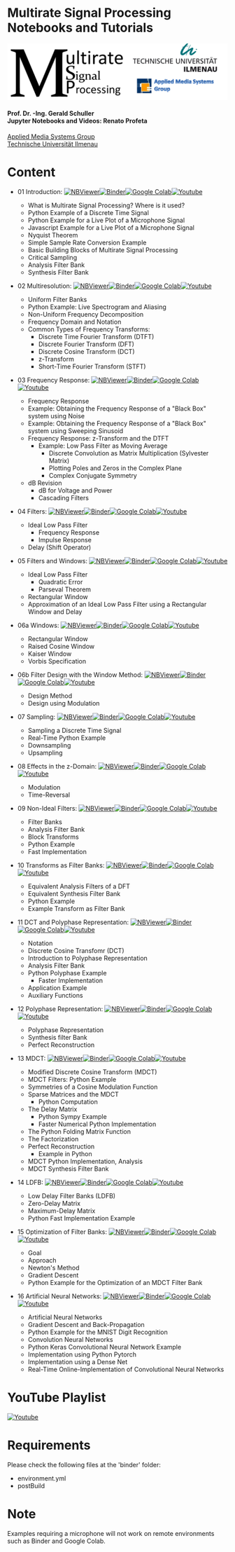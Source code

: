 # Multirate Signal Processing Notebooks and Tutorials
<p align="center">
    <img src="./images/msp_header.png">
</p>

#### Prof. Dr. -Ing. Gerald Schuller <br> Jupyter Notebooks and Videos: Renato Profeta
[Applied Media Systems Group](https://www.tu-ilmenau.de/en/applied-media-systems-group/) <br>
[Technische Universität Ilmenau](https://www.tu-ilmenau.de/)

# Content
- 01 Introduction: [![NBViewer](https://badgen.net/badge/Launch/on%20NBViewer/blue?icon=terminal)](https://nbviewer.jupyter.org/github/GuitarsAI/MRSP_Notebooks/blob/master/MSP_Intro.ipynb)[![Binder](https://mybinder.org/badge_logo.svg)](https://mybinder.org/v2/gh/GuitarsAI/MRSP_Notebooks/master?filepath=MSP_Intro.ipynb)[![Google Colab](https://badgen.net/badge/Launch/on%20Google%20Colab/black?icon=terminal)](https://colab.research.google.com/github/TUIlmenauAMS/MRSP_Tutorials/blob/master/MSP_Intro.ipynb)[![Youtube](https://badgen.net/badge/Launch/on%20YouTube/red?icon=terminal)](https://youtu.be/rkQN6WVi8ak)

  - What is Multirate Signal Processing? Where is it used?
  - Python Example of a Discrete Time Signal
  - Python Example for a Live Plot of a Microphone Signal
  - Javascript Example for a Live Plot of a Microphone Signal
  - Nyquist Theorem
  - Simple Sample Rate Conversion Example
  - Basic Building Blocks of Multirate Signal Processing
  - Critical Sampling
  - Analysis Filter Bank
  - Synthesis Filter Bank
  
- 02 Multiresolution: [![NBViewer](https://badgen.net/badge/Launch/on%20NBViewer/blue?icon=terminal)](https://nbviewer.jupyter.org/github/GuitarsAI/MRSP_Notebooks/blob/master/MSP_Multiresolution.ipynb)[![Binder](https://mybinder.org/badge_logo.svg)](https://mybinder.org/v2/gh/GuitarsAI/MRSP_Notebooks/master?filepath=MSP_Multiresolution.ipynb)[![Google Colab](https://badgen.net/badge/Launch/on%20Google%20Colab/black?icon=terminal)](https://colab.research.google.com/github/TUIlmenauAMS/MRSP_Tutorials/blob/master/MSP_Multiresolution.ipynb)[![Youtube](https://badgen.net/badge/Launch/on%20YouTube/red?icon=terminal)](https://youtu.be/O4m8fZHgl0c)

  - Uniform Filter Banks
  - Python Example: Live Spectrogram and Aliasing
  - Non-Uniform Frequency Decomposition
  - Frequency Domain and Notation
  - Common Types of Frequency Transforms:
    - Discrete Time Fourier Transform (DTFT)
    - Discrete Fourier Transform (DFT)
    - Discrete Cosine Transform (DCT)
    - z-Transform
    - Short-Time Fourier Transform (STFT)
    
- 03 Frequency Response: [![NBViewer](https://badgen.net/badge/Launch/on%20NBViewer/blue?icon=terminal)](https://nbviewer.jupyter.org/github/GuitarsAI/MRSP_Notebooks/blob/master/MSP_FrequencyResponse.ipynb)[![Binder](https://mybinder.org/badge_logo.svg)](https://mybinder.org/v2/gh/GuitarsAI/MRSP_Notebooks/master?filepath=MSP_FrequencyResponse.ipynb)[![Google Colab](https://badgen.net/badge/Launch/on%20Google%20Colab/black?icon=terminal)](https://colab.research.google.com/github/TUIlmenauAMS/MRSP_Tutorials/blob/master/MSP_FrequencyResponse.ipynb)[![Youtube](https://badgen.net/badge/Launch/on%20YouTube/red?icon=terminal)](https://youtu.be/7XWrH9IV-EA)

    - Frequency Response
    - Example: Obtaining the Frequency Response of a "Black Box" system using Noise
    - Example: Obtaining the Frequency Response of a "Black Box" system using Sweeping Sinusoid
    - Frequency Response: z-Transform and the DTFT
        - Example: Low Pass Filter as Moving Average
            - Discrete Convolution as Matrix Multiplication (Sylvester Matrix)
            - Plotting Poles and Zeros in the Complex Plane
            - Complex Conjugate Symmetry
    - dB Revision
        - dB for Voltage and Power
        - Cascading Filters
        
 - 04 Filters: [![NBViewer](https://badgen.net/badge/Launch/on%20NBViewer/blue?icon=terminal)](https://nbviewer.jupyter.org/github/GuitarsAI/MRSP_Notebooks/blob/master/MSP_Filters.ipynb)[![Binder](https://mybinder.org/badge_logo.svg)](https://mybinder.org/v2/gh/GuitarsAI/MRSP_Notebooks/master?filepath=MSP_Filters.ipynb)[![Google Colab](https://badgen.net/badge/Launch/on%20Google%20Colab/black?icon=terminal)](https://colab.research.google.com/github/TUIlmenauAMS/MRSP_Tutorials/blob/master/MSP_Filters.ipynb)[![Youtube](https://badgen.net/badge/Launch/on%20YouTube/red?icon=terminal)](https://youtu.be/BhyxN_INkNw)

    - Ideal Low Pass Filter
        - Frequency Response
        - Impulse Response
    - Delay (Shift Operator)
  
- 05 Filters and Windows: [![NBViewer](https://badgen.net/badge/Launch/on%20NBViewer/blue?icon=terminal)](https://nbviewer.jupyter.org/github/GuitarsAI/MRSP_Notebooks/blob/master/MRSP_FiltersAndWindows.ipynb)[![Binder](https://mybinder.org/badge_logo.svg)](https://mybinder.org/v2/gh/GuitarsAI/MRSP_Notebooks/master?filepath=MRSP_FiltersAndWindows.ipynb)[![Google Colab](https://badgen.net/badge/Launch/on%20Google%20Colab/black?icon=terminal)](https://colab.research.google.com/github/TUIlmenauAMS/MRSP_Tutorials/blob/master/MRSP_FiltersAndWindows.ipynb)[![Youtube](https://badgen.net/badge/Launch/on%20YouTube/red?icon=terminal)](https://youtu.be/CmwHW7PBNf8)

    - Ideal Low Pass Filter
        - Quadratic Error
        - Parseval Theorem
    - Rectangular Window
    - Approximation of an Ideal Low Pass Filter using a Rectangular Window and Delay
    
 - 06a Windows: [![NBViewer](https://badgen.net/badge/Launch/on%20NBViewer/blue?icon=terminal)](https://nbviewer.jupyter.org/github/GuitarsAI/MRSP_Notebooks/blob/master/MRSP_Windows.ipynb)[![Binder](https://mybinder.org/badge_logo.svg)](https://mybinder.org/v2/gh/GuitarsAI/MRSP_Notebooks/master?filepath=MRSP_Windows.ipynb)[![Google Colab](https://badgen.net/badge/Launch/on%20Google%20Colab/black?icon=terminal)](https://colab.research.google.com/github/TUIlmenauAMS/MRSP_Tutorials/blob/master/MRSP_Windows.ipynb)[![Youtube](https://badgen.net/badge/Launch/on%20YouTube/red?icon=terminal)](https://youtu.be/Dwkdlb5xYkM)

    - Rectangular Window
    - Raised Cosine Window
    - Kaiser Window
    - Vorbis Specification
  
 - 06b Filter Design with the Window Method: [![NBViewer](https://badgen.net/badge/Launch/on%20NBViewer/blue?icon=terminal)](https://nbviewer.jupyter.org/github/GuitarsAI/MRSP_Notebooks/blob/master/MRSP_Filter_Design_Windows.ipynb)[![Binder](https://mybinder.org/badge_logo.svg)](https://mybinder.org/v2/gh/GuitarsAI/MRSP_Notebooks/master?filepath=MRSP_Filter_Design_Windows.ipynb)[![Google Colab](https://badgen.net/badge/Launch/on%20Google%20Colab/black?icon=terminal)](https://colab.research.google.com/github/TUIlmenauAMS/MRSP_Tutorials/blob/master/MRSP_Filter_Design_Windows.ipynb)[![Youtube](https://badgen.net/badge/Launch/on%20YouTube/red?icon=terminal)](https://youtu.be/hxWyLvSwh7k)

    - Design Method
    - Design using Modulation
  
 - 07 Sampling: [![NBViewer](https://badgen.net/badge/Launch/on%20NBViewer/blue?icon=terminal)](https://nbviewer.jupyter.org/github/GuitarsAI/MRSP_Notebooks/blob/master/MRSP_Sampling.ipynb)[![Binder](https://mybinder.org/badge_logo.svg)](https://mybinder.org/v2/gh/GuitarsAI/MRSP_Notebooks/master?filepath=MRSP_Sampling.ipynb)[![Google Colab](https://badgen.net/badge/Launch/on%20Google%20Colab/black?icon=terminal)](https://colab.research.google.com/github/TUIlmenauAMS/MRSP_Tutorials/blob/master/MRSP_Sampling.ipynb)[![Youtube](https://badgen.net/badge/Launch/on%20YouTube/red?icon=terminal)](https://youtu.be/PEaW9xG5cJM)
 
    - Sampling a Discrete Time Signal
    - Real-Time Python Example
    - Downsampling
    - Upsampling

- 08 Effects in the z-Domain: [![NBViewer](https://badgen.net/badge/Launch/on%20NBViewer/blue?icon=terminal)](https://nbviewer.jupyter.org/github/GuitarsAI/MRSP_Notebooks/blob/master/MRSP_zDomain.ipynb)[![Binder](https://mybinder.org/badge_logo.svg)](https://mybinder.org/v2/gh/GuitarsAI/MRSP_Notebooks/master?filepath=MRSP_zDomain.ipynb)[![Google Colab](https://badgen.net/badge/Launch/on%20Google%20Colab/black?icon=terminal)](https://colab.research.google.com/github/TUIlmenauAMS/MRSP_Tutorials/blob/master/MRSP_zDomain.ipynb)[![Youtube](https://badgen.net/badge/Launch/on%20YouTube/red?icon=terminal)](https://youtu.be/Ocb7r3ww5Tc)
 
    - Modulation
    - Time-Reversal
        
 - 09 Non-Ideal Filters: [![NBViewer](https://badgen.net/badge/Launch/on%20NBViewer/blue?icon=terminal)](https://nbviewer.jupyter.org/github/GuitarsAI/MRSP_Notebooks/blob/master/MRSP_nonIdeal.ipynb)[![Binder](https://mybinder.org/badge_logo.svg)](https://mybinder.org/v2/gh/GuitarsAI/MRSP_Notebooks/master?filepath=MRSP_nonIdeal.ipynb)[![Google Colab](https://badgen.net/badge/Launch/on%20Google%20Colab/black?icon=terminal)](https://colab.research.google.com/github/TUIlmenauAMS/MRSP_Tutorials/blob/master/MRSP_nonIdeal.ipynb)[![Youtube](https://badgen.net/badge/Launch/on%20YouTube/red?icon=terminal)](https://youtu.be/wdFrdt3m0BU)
 
    - Filter Banks
    - Analysis Filter Bank
    - Block Transforms
    - Python Example
    - Fast Implementation
 
 - 10 Transforms as Filter Banks: [![NBViewer](https://badgen.net/badge/Launch/on%20NBViewer/blue?icon=terminal)](https://nbviewer.jupyter.org/github/GuitarsAI/MRSP_Notebooks/blob/master/MRSP_DFT_Equivalent.ipynb)[![Binder](https://mybinder.org/badge_logo.svg)](https://mybinder.org/v2/gh/GuitarsAI/MRSP_Notebooks/master?filepath=MRSP_DFT_Equivalent.ipynb)[![Google Colab](https://badgen.net/badge/Launch/on%20Google%20Colab/black?icon=terminal)](https://colab.research.google.com/github/TUIlmenauAMS/MRSP_Tutorials/blob/master/MRSP_DFT_Equivalent.ipynb)[![Youtube](https://badgen.net/badge/Launch/on%20YouTube/red?icon=terminal)](https://youtu.be/4-5xq47I7gs)
 
    - Equivalent Analysis Filters of a DFT
    - Equivalent Synthesis Filter Bank
    - Python Example
    - Example Transform as Filter Bank
 
 - 11 DCT and Polyphase Representation: [![NBViewer](https://badgen.net/badge/Launch/on%20NBViewer/blue?icon=terminal)](https://nbviewer.jupyter.org/github/GuitarsAI/MRSP_Notebooks/blob/master/MRSP_DCT_Polyphase.ipynb)[![Binder](https://mybinder.org/badge_logo.svg)](https://mybinder.org/v2/gh/GuitarsAI/MRSP_Notebooks/master?filepath=MRSP_DCT_Polyphase.ipynb)[![Google Colab](https://badgen.net/badge/Launch/on%20Google%20Colab/black?icon=terminal)](https://colab.research.google.com/github/TUIlmenauAMS/MRSP_Tutorials/blob/master/MRSP_DCT_Polyphase.ipynb)[![Youtube](https://badgen.net/badge/Launch/on%20YouTube/red?icon=terminal)](https://youtu.be/sPXt7PBBwnw)
 
    - Notation
    - Discrete Cosine Transfomr (DCT)
    - Introduction to Polyphase Representation
    - Analysis Filter Bank
    - Python Polyphase Example
        - Faster Implementation
    - Application Example
    - Auxiliary Functions
    
 - 12 Polyphase Representation: [![NBViewer](https://badgen.net/badge/Launch/on%20NBViewer/blue?icon=terminal)](https://nbviewer.jupyter.org/github/GuitarsAI/MRSP_Notebooks/blob/master/MRSP_Polyphase.ipynb)[![Binder](https://mybinder.org/badge_logo.svg)](https://mybinder.org/v2/gh/GuitarsAI/MRSP_Notebooks/master?filepath=MRSP_Polyphase.ipynb)[![Google Colab](https://badgen.net/badge/Launch/on%20Google%20Colab/black?icon=terminal)](https://colab.research.google.com/github/TUIlmenauAMS/MRSP_Tutorials/blob/master/MRSP_Polyphase.ipynb)[![Youtube](https://badgen.net/badge/Launch/on%20YouTube/red?icon=terminal)](https://youtu.be/oGT5GcOIvFo)
 
    - Polyphase Representation
    - Synthesis filter Bank
    - Perfect Reconstruction
    
 - 13 MDCT: [![NBViewer](https://badgen.net/badge/Launch/on%20NBViewer/blue?icon=terminal)](https://nbviewer.jupyter.org/github/GuitarsAI/MRSP_Notebooks/blob/master/MRSP_mdct.ipynb)[![Binder](https://mybinder.org/badge_logo.svg)](https://mybinder.org/v2/gh/GuitarsAI/MRSP_Notebooks/master?filepath=MRSP_mdct.ipynb)[![Google Colab](https://badgen.net/badge/Launch/on%20Google%20Colab/black?icon=terminal)](https://colab.research.google.com/github/TUIlmenauAMS/MRSP_Tutorials/blob/master/MRSP_mdct.ipynb)[![Youtube](https://badgen.net/badge/Launch/on%20YouTube/red?icon=terminal)](https://youtu.be/RhDB5yKdU5s)
 
    - Modified Discrete Cosine Transform (MDCT)
    - MDCT Filters: Python Example
    - Symmetries of a Cosine Modulation Function
    - Sparse Matrices and the MDCT
        -  Python Computation
    - The Delay Matrix
        - Python Sympy Example
        - Faster Numerical Python Implementation
    - The Python Folding Matrix Function
    - The Factorization
    - Perfect Reconstruction
        - Example in Python
    - MDCT Python Implementation, Analysis
    - MDCT Synthesis Filter Bank
    
- 14 LDFB: [![NBViewer](https://badgen.net/badge/Launch/on%20NBViewer/blue?icon=terminal)](https://nbviewer.jupyter.org/github/GuitarsAI/MRSP_Notebooks/blob/master/MRSP_LDFB.ipynb)[![Binder](https://mybinder.org/badge_logo.svg)](https://mybinder.org/v2/gh/GuitarsAI/MRSP_Notebooks/master?filepath=MRSP_LDFB.ipynb)[![Google Colab](https://badgen.net/badge/Launch/on%20Google%20Colab/black?icon=terminal)](https://colab.research.google.com/github/TUIlmenauAMS/MRSP_Tutorials/blob/master/MRSP_LDFB.ipynb)[![Youtube](https://badgen.net/badge/Launch/on%20YouTube/red?icon=terminal)](https://youtu.be/MFbMI5yoaOk)
 
    - Low Delay Filter Banks (LDFB)
    - Zero-Delay Matrix
    - Maximum-Delay Matrix
    - Python Fast Implementation Example
    
- 15 Optimization of Filter Banks: [![NBViewer](https://badgen.net/badge/Launch/on%20NBViewer/blue?icon=terminal)](https://nbviewer.jupyter.org/github/GuitarsAI/MRSP_Notebooks/blob/master/MRSP_Optimization_FilterBanks.ipynb)[![Binder](https://mybinder.org/badge_logo.svg)](https://mybinder.org/v2/gh/GuitarsAI/MRSP_Notebooks/master?filepath=MRSP_Optimization_FilterBanks.ipynb)[![Google Colab](https://badgen.net/badge/Launch/on%20Google%20Colab/black?icon=terminal)](https://colab.research.google.com/github/TUIlmenauAMS/MRSP_Tutorials/blob/master/MRSP_Optimization_FilterBanks.ipynb)[![Youtube](https://badgen.net/badge/Launch/on%20YouTube/red?icon=terminal)](https://youtu.be/5TdrxOhlROk)
 
    - Goal
    - Approach
    - Newton's Method
    - Gradient Descent
    - Python Example for the Optimization of an MDCT Filter Bank
    
- 16 Artificial Neural Networks: [![NBViewer](https://badgen.net/badge/Launch/on%20NBViewer/blue?icon=terminal)](https://nbviewer.jupyter.org/github/GuitarsAI/MRSP_Notebooks/blob/master/MRSP_NeuralNets.ipynb)[![Binder](https://mybinder.org/badge_logo.svg)](https://mybinder.org/v2/gh/GuitarsAI/MRSP_Notebooks/master?filepath=MRSP_NeuralNets.ipynb)[![Google Colab](https://badgen.net/badge/Launch/on%20Google%20Colab/black?icon=terminal)](https://colab.research.google.com/github/TUIlmenauAMS/MRSP_Tutorials/blob/master/MRSP_NeuralNets.ipynb)[![Youtube](https://badgen.net/badge/Launch/on%20YouTube/red?icon=terminal)](https://youtu.be/4l3uTwFJpdo)
 
    - Artificial Neural Networks
    - Gradient Descent and Back-Propagation
    - Python Example for the MNIST Digit Recognition
    - Convolution Neural Networks
    - Python Keras Convolutional Neural Network Example
    - Implementation using Python Pytorch
    - Implementation using a Dense Net
    - Real-Time Online-Implementation of Convolutional Neural Networks

    
 # YouTube Playlist
 [![Youtube](https://badgen.net/badge/Launch/on%20YouTube/red?icon=terminal)](https://www.youtube.com/playlist?list=PL6QnpHKwdPYiDOUHecdZc1WPTnJ-dd0cT)
 

# Requirements
Please check the following files at the 'binder' folder:
  - environment.yml
  - postBuild
  
 # Note
 Examples requiring a microphone will not work on remote environments such as Binder and Google Colab. 
